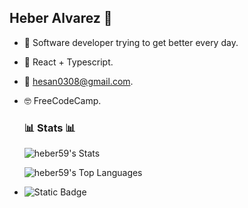 ## Heber Alvarez 👋
 - 🤠 Software developer trying to get better every day.

 - 🌱 React + Typescript.

 - 💬 hesan0308@gmail.com.

 - 🤓 FreeCodeCamp.
 
   ### 📊 Stats 📊
   ![heber59's Stats](https://github-readme-stats.vercel.app/api?username=heber59&theme=vue-dark&show_icons=true&hide_border=true&count_private=true)
   
   ![heber59's Top Languages](https://github-readme-stats.vercel.app/api/top-langs/?username=heber59&theme=vue-dark&show_icons=true&hide_border=true&layout=compact)
 - 
   ![Static Badge](https://img.shields.io/badge/technologies-fe9e00)
   


